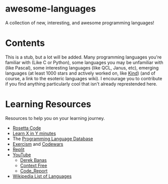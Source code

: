 # awesome-languages
A collection of new, interesting, and awesome programming languages!


# Contents

This is a stub, but a lot will be added. Many programming languages you're familiar with (Like C or Python), some languages you may be unfamiliar with (like Pascal), some interesting languages (like QCL, Janus, etc), emerging languages (at least 1000 stars and actively worked on, like [Kind](https://github.com/Kindelia/Kind)) (and of course, a link to the esoteric languages wiki). I encourage you to contribute if you find anything particularly cool that isn't already represtended here.

# Learning Resources

Resources to help you on your learning journey.

* [Rosetta Code](https://rosettacode.org/wiki/Rosetta_Code)
* [Learn X in Y minutes](https://learnxinyminutes.com/)
* The [Programming Language Database](https://pldb.com/)
* [Exercism](https://exercism.org/tracks) and [Codewars](https://www.codewars.com)
* [Replit](https://replit.com/)
* [YouTube](https://www.youtube.com/)
  * [Derek Banas](https://www.youtube.com/@derekbanas/videos)
  * [Context Free](https://www.youtube.com/@contextfree/videos)
  * [Code_Report](https://www.youtube.com/@code_report/videos)
* [Wikipedia List of Languages](https://en.wikipedia.org/wiki/List_of_programming_languages)
